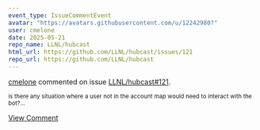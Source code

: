 ```yaml
---
event_type: IssueCommentEvent
avatar: "https://avatars.githubusercontent.com/u/12242980?"
user: cmelone
date: 2025-05-21
repo_name: LLNL/hubcast
html_url: https://github.com/LLNL/hubcast/issues/121
repo_url: https://github.com/LLNL/hubcast
---
```


<a href='https://github.com/cmelone' target='_blank'>cmelone</a> commented on issue <a href='https://github.com/LLNL/hubcast/issues/121' target='_blank'>LLNL/hubcast#121</a>.

<small>is there any situation where a user not in the account map would need to interact with the bot?...</small>

<a href='https://github.com/LLNL/hubcast/issues/121' target='_blank'>View Comment</a>